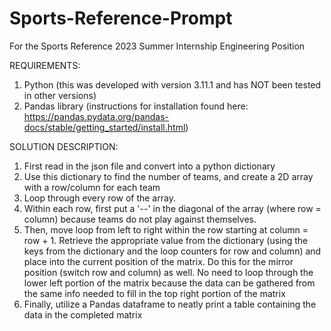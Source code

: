 # Sports-Reference-Prompt
For the Sports Reference 2023 Summer Internship Engineering Position

REQUIREMENTS:
1. Python (this was developed with version 3.11.1 and has NOT been tested in other versions)
2. Pandas library (instructions for installation found here: https://pandas.pydata.org/pandas-docs/stable/getting_started/install.html)

SOLUTION DESCRIPTION:
1. First read in the json file and convert into a python dictionary
2. Use this dictionary to find the number of teams, and create a 2D array with a row/column for each team
3. Loop through every row of the array. 
4. Within each row, first put a '--' in the diagonal of the array (where row = column) because teams do not play against themselves. 
5. Then, move loop from left to right within the row starting at column = row + 1. Retrieve the appropriate value from the dictionary (using the keys from the dictionary and the loop counters for row and column) and place into the current position of the matrix. Do this for the mirror position (switch row and column) as well. No need to loop through the lower left portion of the matrix because the data can be gathered from the same info needed to fill in the top right portion of the matrix
7. Finally, utilize a Pandas dataframe to neatly print a table containing the data in the completed matrix
